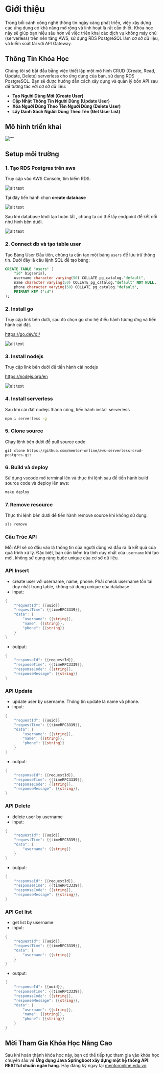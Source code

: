 
# Giới thiệu
Trong bối cảnh công nghệ thông tin ngày càng phát triển, việc xây dựng các ứng dụng có khả năng mở rộng và linh hoạt là rất cần thiết. Khóa học này sẽ giúp bạn hiểu sâu hơn về việc triển khai các dịch vụ không máy chủ (serverless) trên nền tảng AWS, sử dụng RDS PostgreSQL làm cơ sở dữ liệu, và kiểm soát tải với API Gateway.

## Thông Tin Khóa Học
Chúng tôi sẽ bắt đầu bằng việc thiết lập một mô hình CRUD (Create, Read, Update, Delete) serverless cho ứng dụng của bạn, sử dụng RDS PostgreSQL. Bạn sẽ được hướng dẫn cách xây dựng và quản lý bốn API sau để tương tác với cơ sở dữ liệu:

- **Tạo Người Dùng Mới (Create User)**
- **Cập Nhật Thông Tin Người Dùng (Update User)**
- **Xóa Người Dùng Theo Tên Người Dùng (Delete User)**
- **Lấy Danh Sách Người Dùng Theo Tên (Get User List)**

## Mô hình triển khai
![""](image/architecture.png)

## Setup môi trường 
### 1. Tạo RDS Postgres trên aws 
Truy cập vào AWS Console, tìm kiếm RDS. 

![alt text](image/image-1.png)

Tại đây tiến hành chọn **create database**

![alt text](image/image.png)

Sau khi database khởi tạo hoàn tất , chúng ta có thể lấy endpoint để kết nối như hình bên dưới.

![alt text](image/image-2.png)


### 2. Connect db và tạo table user
Tạo Bảng User
Đầu tiên, chúng ta cần tạo một bảng `users` để lưu trữ thông tin. Dưới đây là câu lệnh SQL để tạo bảng:

```sql
CREATE TABLE "users" (
    "id" bigserial,
    username character varying(50) COLLATE pg_catalog."default",
    name character varying(50) COLLATE pg_catalog."default" NOT NULL,
    phone character varying(50) COLLATE pg_catalog."default",
    PRIMARY KEY ("id")
);
```

### 2. Install go 
Truy cập link bên dưới, sau đó chọn go cho hệ điều hành tương ứng và tiến hành cài đặt.

https://go.dev/dl/

![alt text](image/image-3.png)

### 3. Install nodejs 

Truy cập link bên dưới để tiến hành cài nodejs 

https://nodejs.org/en

![alt text](image/image-4.png)

### 4. Install serverless 

Sau khi cài đặt nodejs thành công, tiến hành install serverless 

```cmd
npm i serverless -g
```

### 5. Clone source 

Chạy lệnh bên dưới để pull source code: 

```git
git clone https://github.com/mentor-online/aws-serverless-crud-postgres.git
```


### 6. Build và deploy 

Sử dụng vscode mở terminal lên và thực thi lệnh sau để tiến hành build source code và deploy lên aws: 

```cmd 
make deploy 
```

### 7. Remove resource

Thực thi lệnh bên dưới để tiến hành remove source khi không sử dụng:
```cmd 
sls remove 
```


### Cấu Trúc API
Mỗi API sẽ có đầu vào là thông tin của người dùng và đầu ra là kết quả của quá trình xử lý. Đặc biệt, bạn cần kiểm tra tính duy nhất của `username` khi tạo mới, không sử dụng ràng buộc unique của cơ sở dữ liệu.

### API Insert
- create user với username, name, phone. Phải check username tồn tại duy nhất trong table, không sử dụng unique của database
- input:
```go
{
    "requestId": {{uuid}},
    "requestTime": {{timeRPC3339}},
    "data": {
        "username": {{string}},
        "name": {{string}},
        "phone": {{string}}
    }
}
```
- output:
```go
{
    "responseId": {{requestId}},
    "responseTime": {{timeRPC3339}},
    "responseCode": {{string}},
    "responseMessage": {{string}}
}
```

### API Update
- update user by username. Thông tin update là name và phone.
- input:
```go
{
    "requestId": {{uuid}},
    "requestTime": {{timeRPC3339}},
    "data": {
        "username": {{string}},
        "name": {{string}},
        "phone": {{string}}
    }
}
```

- output:
```go
{
    "responseId": {{requestId}},
    "responseTime": {{timeRPC3339}},
    "responseCode": {{string}},
    "responseMessage": {{string}},
}
```

### API Delete
- delete user by username
- input:
```go
{
    "requestId": {{uuid}},
    "requestTime": {{timeRPC3339}},
    "data": {
        "username": {{string}}
    }
}
```

- output:
```go
{
    "responseId": {{requestId}},
    "responseTime": {{timeRPC3339}},
    "responseCode": {{string}},
    "responseMessage": {{string}},
}
```

### API Get list
- get list by username
- input:
```go
{
    "requestId": {{uuid}},
    "requestTime": {{timeRPC3339}},
    "data": {
        "username": {{string}}
    }
}
```

- output:
```go
{
    "responseId": {{uuid}},
    "responseTime": {{timeRPC3339}},
    "responseCode": {{string}},
    "responseMessage": {{string}},
    "data": {
        "username": {{string}},
        "name": {{string}},
        "phone": {{string}}
    }
}
```

## Mời Tham Gia Khóa Học Nâng Cao
Sau khi hoàn thành khóa học này, bạn có thể tiếp tục tham gia vào khóa học chuyên sâu về **Ứng dụng Java Springboot xây dựng một hệ thống API RESTful chuẩn ngân hàng**. Hãy đăng ký ngay tại [mentoronline.edu.vn](https://mentoronline.edu.vn/subcribe-java-beanstalk-aws)  
